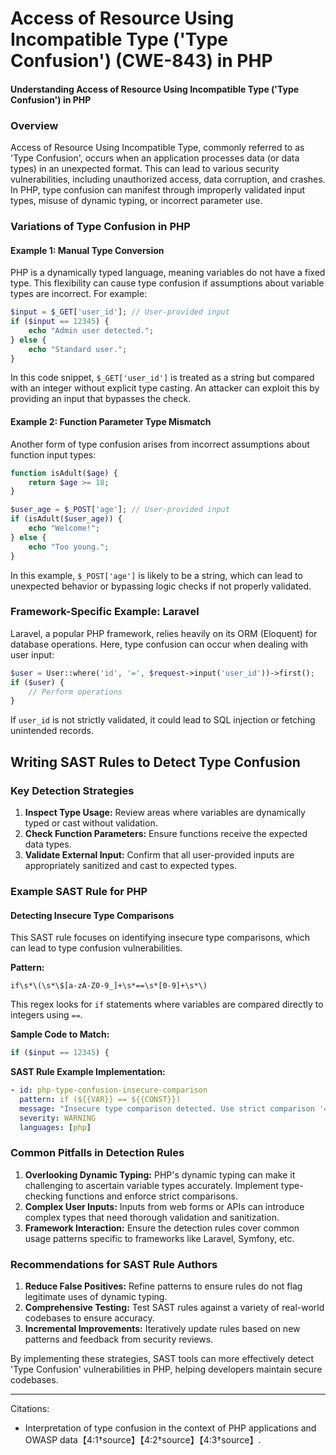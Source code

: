 # Access of Resource Using Incompatible Type ('Type Confusion') (CWE-843) in PHP

#### Understanding Access of Resource Using Incompatible Type ('Type Confusion') in PHP

### Overview

Access of Resource Using Incompatible Type, commonly referred to as 'Type Confusion', occurs when an application processes data (or data types) in an unexpected format. This can lead to various security vulnerabilities, including unauthorized access, data corruption, and crashes. In PHP, type confusion can manifest through improperly validated input types, misuse of dynamic typing, or incorrect parameter use.

### Variations of Type Confusion in PHP

#### Example 1: Manual Type Conversion
PHP is a dynamically typed language, meaning variables do not have a fixed type. This flexibility can cause type confusion if assumptions about variable types are incorrect. For example:
```php
$input = $_GET['user_id']; // User-provided input
if ($input == 12345) {
    echo "Admin user detected.";
} else {
    echo "Standard user.";
}
```
In this code snippet, `$_GET['user_id']` is treated as a string but compared with an integer without explicit type casting. An attacker can exploit this by providing an input that bypasses the check.

#### Example 2: Function Parameter Type Mismatch
Another form of type confusion arises from incorrect assumptions about function input types:
```php
function isAdult($age) {
    return $age >= 18;
}

$user_age = $_POST['age']; // User-provided input
if (isAdult($user_age)) {
    echo "Welcome!";
} else {
    echo "Too young.";
}
```
In this example, `$_POST['age']` is likely to be a string, which can lead to unexpected behavior or bypassing logic checks if not properly validated.

### Framework-Specific Example: Laravel
Laravel, a popular PHP framework, relies heavily on its ORM (Eloquent) for database operations. Here, type confusion can occur when dealing with user input:
```php
$user = User::where('id', '=', $request->input('user_id'))->first();
if ($user) {
    // Perform operations
}
```
If `user_id` is not strictly validated, it could lead to SQL injection or fetching unintended records.

## Writing SAST Rules to Detect Type Confusion

### Key Detection Strategies

1. **Inspect Type Usage:** Review areas where variables are dynamically typed or cast without validation.
2. **Check Function Parameters:** Ensure functions receive the expected data types.
3. **Validate External Input:** Confirm that all user-provided inputs are appropriately sanitized and cast to expected types.

### Example SAST Rule for PHP

#### Detecting Insecure Type Comparisons

This SAST rule focuses on identifying insecure type comparisons, which can lead to type confusion vulnerabilities.

**Pattern:**
```regex
if\s*\(\s*\$[a-zA-Z0-9_]+\s*==\s*[0-9]+\s*\)
```

This regex looks for `if` statements where variables are compared directly to integers using `==`.

**Sample Code to Match:**
```php
if ($input == 12345) {
```

**SAST Rule Example Implementation:**
```yaml
- id: php-type-confusion-insecure-comparison
  pattern: if (${{VAR}} == ${{CONST}})
  message: "Insecure type comparison detected. Use strict comparison '===' to avoid type confusion."
  severity: WARNING
  languages: [php]
```

### Common Pitfalls in Detection Rules

1. **Overlooking Dynamic Typing:** PHP's dynamic typing can make it challenging to ascertain variable types accurately. Implement type-checking functions and enforce strict comparisons.
2. **Complex User Inputs:** Inputs from web forms or APIs can introduce complex types that need thorough validation and sanitization.
3. **Framework Interaction:** Ensure the detection rules cover common usage patterns specific to frameworks like Laravel, Symfony, etc.

### Recommendations for SAST Rule Authors

1. **Reduce False Positives:** Refine patterns to ensure rules do not flag legitimate uses of dynamic typing.
2. **Comprehensive Testing:** Test SAST rules against a variety of real-world codebases to ensure accuracy.
3. **Incremental Improvements:** Iteratively update rules based on new patterns and feedback from security reviews.

By implementing these strategies, SAST tools can more effectively detect 'Type Confusion' vulnerabilities in PHP, helping developers maintain secure codebases.

---

Citations:
- Interpretation of type confusion in the context of PHP applications and OWASP data【4:1†source】【4:2†source】【4:3†source】.